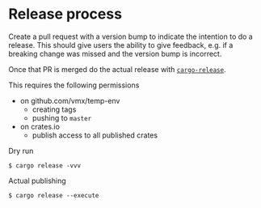 Release process
===============

Create a pull request with a version bump to indicate the intention to do a release. This should give users the ability to give feedback, e.g. if a breaking change was missed and the version bump is incorrect.

Once that PR is merged do the actual release with [`cargo-release`](https://github.com/crate-ci/cargo-release).

This requires the following permissions

- on github.com/vmx/temp-env
  - creating tags
  - pushing to `master`
- on crates.io
  - publish access to all published crates

Dry run

```console
$ cargo release -vvv
```

Actual publishing

```console
$ cargo release --execute
```
